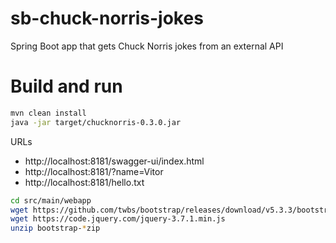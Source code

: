 # sb-chuck-norris-jokes
Spring Boot app that gets Chuck Norris jokes from an external API

# Build and run
```sh
mvn clean install
java -jar target/chucknorris-0.3.0.jar
```
URLs
 * http://localhost:8181/swagger-ui/index.html
 * http://localhost:8181/?name=Vitor
 * http://localhost:8181/hello.txt

```sh
cd src/main/webapp
wget https://github.com/twbs/bootstrap/releases/download/v5.3.3/bootstrap-5.3.3-dist.zip
wget https://code.jquery.com/jquery-3.7.1.min.js
unzip bootstrap-*zip
```